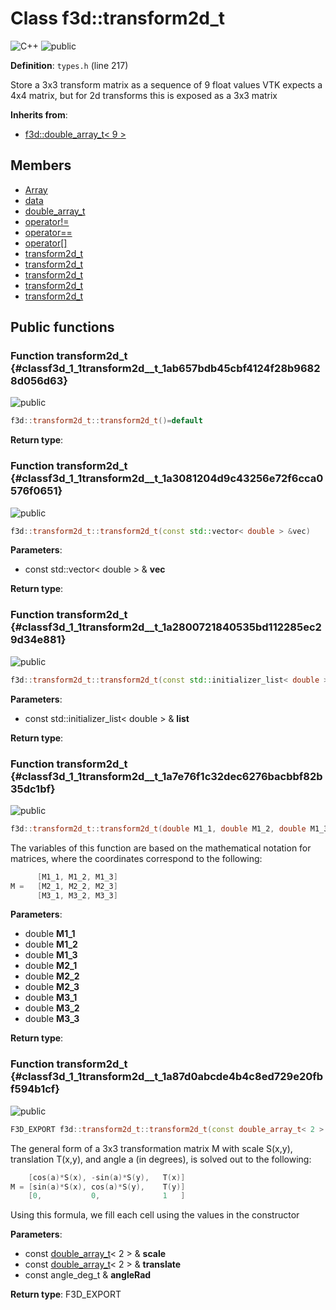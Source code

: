 # Class f3d::transform2d\_t

![][C++]
![][public]

**Definition**: `types.h` (line 217)



Store a 3x3 transform matrix as a sequence of 9 float values VTK expects a 4x4 matrix, but for 2d transforms this is exposed as a 3x3 matrix

**Inherits from**:

* [f3d::double\_array\_t\< 9 \>](classf3d_1_1double__array__t.md)

## Members

* [Array](classf3d_1_1double__array__t.md#classf3d_1_1double__array__t_1ab4ec6824918af432b4c7b3fa6ac54792)
* [data](classf3d_1_1double__array__t.md#classf3d_1_1double__array__t_1af27ad47a15ebbfde487ecb7d67ffe0de)
* [double\_array\_t](classf3d_1_1double__array__t.md#classf3d_1_1double__array__t_1a13bdc79ab1512e3105862d0cf06a1e50)
* [operator!=](classf3d_1_1double__array__t.md#classf3d_1_1double__array__t_1a31aa2831b1185ba168f8b23951bb675b)
* [operator==](classf3d_1_1double__array__t.md#classf3d_1_1double__array__t_1a7a03eb4ac6c40822b820b8acd255e7c3)
* [operator[]](classf3d_1_1double__array__t.md#classf3d_1_1double__array__t_1a0c160f2e0625cce337988dd018e7b6a1)
* [transform2d\_t](classf3d_1_1transform2d__t.md#classf3d_1_1transform2d__t_1ab657bdb45cbf4124f28b96828d056d63)
* [transform2d\_t](classf3d_1_1transform2d__t.md#classf3d_1_1transform2d__t_1a3081204d9c43256e72f6cca0576f0651)
* [transform2d\_t](classf3d_1_1transform2d__t.md#classf3d_1_1transform2d__t_1a2800721840535bd112285ec29d34e881)
* [transform2d\_t](classf3d_1_1transform2d__t.md#classf3d_1_1transform2d__t_1a7e76f1c32dec6276bacbbf82b35dc1bf)
* [transform2d\_t](classf3d_1_1transform2d__t.md#classf3d_1_1transform2d__t_1a87d0abcde4b4c8ed729e20fbf594b1cf)

## Public functions

### Function transform2d\_t {#classf3d_1_1transform2d__t_1ab657bdb45cbf4124f28b96828d056d63}

![][public]


```cpp
f3d::transform2d_t::transform2d_t()=default
```








**Return type**: 



### Function transform2d\_t {#classf3d_1_1transform2d__t_1a3081204d9c43256e72f6cca0576f0651}

![][public]


```cpp
f3d::transform2d_t::transform2d_t(const std::vector< double > &vec)
```








**Parameters**:

* const std::vector< double > & **vec**

**Return type**: 



### Function transform2d\_t {#classf3d_1_1transform2d__t_1a2800721840535bd112285ec29d34e881}

![][public]


```cpp
f3d::transform2d_t::transform2d_t(const std::initializer_list< double > &list)
```








**Parameters**:

* const std::initializer_list< double > & **list**

**Return type**: 



### Function transform2d\_t {#classf3d_1_1transform2d__t_1a7e76f1c32dec6276bacbbf82b35dc1bf}

![][public]


```cpp
f3d::transform2d_t::transform2d_t(double M1_1, double M1_2, double M1_3, double M2_1, double M2_2, double M2_3, double M3_1, double M3_2, double M3_3)
```




The variables of this function are based on the mathematical notation for matrices, where the coordinates correspond to the following: 
```cpp
      [M1_1, M1_2, M1_3]
M =   [M2_1, M2_2, M2_3]
      [M3_1, M3_2, M3_3]
```



**Parameters**:

* double **M1_1**
* double **M1_2**
* double **M1_3**
* double **M2_1**
* double **M2_2**
* double **M2_3**
* double **M3_1**
* double **M3_2**
* double **M3_3**

**Return type**: 



### Function transform2d\_t {#classf3d_1_1transform2d__t_1a87d0abcde4b4c8ed729e20fbf594b1cf}

![][public]


```cpp
F3D_EXPORT f3d::transform2d_t::transform2d_t(const double_array_t< 2 > &scale, const double_array_t< 2 > &translate, const angle_deg_t &angleRad)
```




The general form of a 3x3 transformation matrix M with scale S(x,y), translation T(x,y), and angle a (in degrees), is solved out to the following: 
```cpp
    [cos(a)*S(x), -sin(a)*S(y),   T(x)]
M = [sin(a)*S(x), cos(a)*S(y),    T(y)]
    [0,           0,              1   ]
```
 Using this formula, we fill each cell using the values in the constructor



**Parameters**:

* const [double\_array\_t](classf3d_1_1double__array__t.md)< 2 > & **scale**
* const [double\_array\_t](classf3d_1_1double__array__t.md)< 2 > & **translate**
* const angle_deg_t & **angleRad**

**Return type**: F3D_EXPORT





[public]: https://img.shields.io/badge/-public-brightgreen (public)
[C++]: https://img.shields.io/badge/language-C%2B%2B-blue (C++)
[const]: https://img.shields.io/badge/-const-lightblue (const)
[protected]: https://img.shields.io/badge/-protected-yellow (protected)
[static]: https://img.shields.io/badge/-static-lightgrey (static)
[private]: https://img.shields.io/badge/-private-red (private)